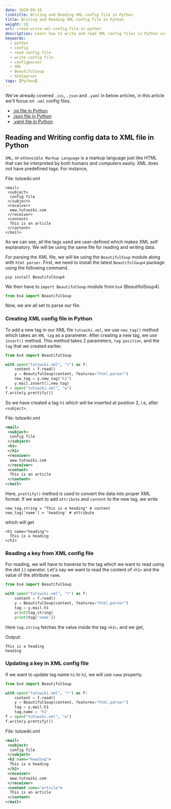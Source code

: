 ```yaml
---
date: 2020-09-16
linktitle: Writing and Reading XML config file in Python
title: Writing and Reading XML config file in Python
weight: 10
url: /read-write-xml-config-file-in-python
description: Learn how to write and read XML config files in Python using pyyaml module.
keywords:
  - python
  - config
  - read config file
  - write config file
  - configparser
  - XML
  - BeautifulSoup
  - htmlparser
tags: [Python]
---
```

We've already covered `.ini`, `.json` and `.yaml` in below articles, in this article we'll focus on `.xml` config files.

- [.ini file in Python](/read-write-config-files-in-python/)
- [.json file in Python](/read-write-json-config-file-in-python/)
- [.yaml file in Python](/read-write-yaml-config-file-in-python/)

## Reading and Writing config data to XML file in Python
`XML`, or `eXtensible Markup Language` is a markup language just like HTML that can be interpreted by both humans and computers easily. XML does not have predefined tags. For instance,

File: tutswiki.xml
```
<mail>
 <subject>
  config file
 </subject>
 <receiver>
  www.tutswiki.com
 </receiver>
 <content>
  This is an article
 </content>
</mail>
```
As we can see, all the tags used are user-defined which makes XML self explanatory. We will be using the same file for reading and writing data.

For parsing the XML file, we will be using the `BeautifulSoup` module along with `html parser`. First, we need to install the latest `BeautifulSoup4` package using the following command.

```console
pip install BeautifulSoup4
```
We then have to `import BeautifulSoup` module from `bs4` (BeautifulSoup4).

```python
from bs4 import BeautifulSoup
```

Now, we are all set to parse our file.

### Creating XML config file in Python
To add a new tag in our XML file `tutswiki.xml`, we use `new_tag()` method which takes an `XML tag` as a parameter.
 After creating a new tag, we use `insert()` method. This method takes 2 parameters, `tag position`, and the `tag` that we created earlier.

```python
from bs4 import BeautifulSoup

with open("tutswiki.xml", "r") as f:
    content = f.read()
    y = BeautifulSoup(content, features="html.parser")
    new_tag = y.new_tag("h1")
    y.mail.insert(2,new_tag)
f = open("tutswiki.xml", "w")
f.write(y.prettify())
```
So we have created a tag `h1` which will be inserted at position 2, i.e, after `<subject>`.

File: tutswiki.xml
```xml
<mail>
 <subject>
  config file
 </subject>
 <h1>
 </h1>
 <receiver>
  www.tutswiki.com
 </receiver>
 <content>
  This is an article
 </content>
</mail>
```
Here, `prettify()` method is used to convert the data into proper XML format.
If we want to add `attribute` and `content` to the new tag, we write
```
new_tag.string = "This is a heading" # content
new_tag['name'] = 'heading' # attribute
```
which will get
```
<h1 name="heading">
  This is a heading
</h1>
```

### Reading a key from XML config file
For reading, we will have to traverse to the tag which we want to read using the dot (.) operator. Let's say we want to read the content of `<h1>` and the value of the attribute `name`.
```python
from bs4 import BeautifulSoup

with open("tutswiki.xml", "r") as f:
    content = f.read()
    y = BeautifulSoup(content, features="html.parser")
    tag = y.mail.h1
    print(tag.string)
    print(tag['name'])
```
Here `tag.string` fetches the value inside the tag `<h1>`, and we get,

Output:
```console
This is a heading
heading
```

### Updating a key in XML config file
If we want to update tag name `h1` to `h2`, we will use `name` property.

```python
from bs4 import BeautifulSoup

with open("tutswiki.xml", "r") as f:
    content = f.read()
    y = BeautifulSoup(content, features="html.parser")
    tag = y.mail.h1
    tag.name = 'h2'
f = open("tutswiki.xml", "w")
f.write(y.prettify())
```

File: tutswiki.xml
```xml
<mail>
 <subject>
  config file
 </subject>
 <h2 name="heading">
  This is a heading
 </h2>
 <receiver>
  www.tutswiki.com
 </receiver>
 <content name="article">
  This is an article
 </content>
</mail>
```
